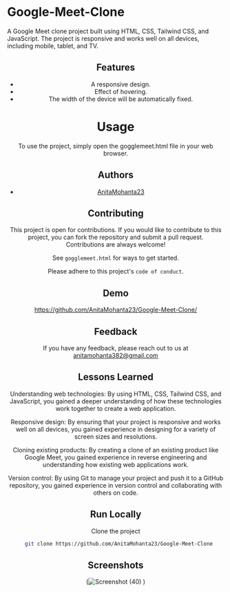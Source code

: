 # Google-Meet-Clone


A Google Meet clone project built using HTML, CSS, Tailwind CSS, and JavaScript. The project is responsive and works well on all devices, including mobile, tablet, and TV.

<div align=center>


## Features

- A responsive design.
- Effect of hovering.
- The width of the device will be automatically fixed.

# Usage

To use the project, simply open the gogglemeet.html file in your web browser.

## Authors

- [AnitaMohanta23](https://github.com/AnitaMohanta23/Google-Meet-Clone)

## Contributing

This project is open for contributions. If you would like to contribute to this project, you can fork the repository and submit a pull request.<br>
Contributions are always welcome!

See `gogglemeet.html` for ways to get started.

Please adhere to this project's `code of conduct`.

## Demo


https://github.com/AnitaMohanta23/Google-Meet-Clone/

## Feedback

If you have any feedback, please reach out to us at anitamohanta382@gmail.com


## Lessons Learned

Understanding web technologies: By using HTML, CSS, Tailwind CSS, and JavaScript, you gained a deeper understanding of how these technologies work together to create a web application.

Responsive design: By ensuring that your project is responsive and works well on all devices, you gained experience in designing for a variety of screen sizes and resolutions.

Cloning existing products: By creating a clone of an existing product like Google Meet, you gained experience in reverse engineering and understanding how existing web applications work.

Version control: By using Git to manage your project and push it to a GitHub repository, you gained experience in version control and collaborating with others on code.

## Run Locally

Clone the project

```bash
  git clone https://github.com/AnitaMohanta23/Google-Meet-Clone
```


## Screenshots

(![Screenshot (40)](https://github.com/AnitaMohanta23/Google-Meet-Clone/assets/124444765/02515c7d-e0cb-4386-aa89-d345488bc3f8)
)


